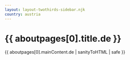 ```yaml
---
layout: layout-twothirds-sidebar.njk
country: austria
---
```


<h1>{{ aboutpages[0].title.de }}</h1>
{{ aboutpages[0].mainContent.de | sanityToHTML | safe }}